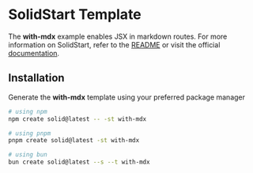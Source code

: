 # SolidStart Template

The **with-mdx** example enables JSX in markdown routes. For more information on SolidStart, refer to the [README](https://github.com/solidjs/solid-start/tree/main/packages/start#readme) or visit the official [documentation](https://docs.solidjs.com/solid-start/).

## Installation

Generate the **with-mdx** template using your preferred package manager

```bash
# using npm
npm create solid@latest -- -st with-mdx
```

```bash
# using pnpm
pnpm create solid@latest -st with-mdx
```

```bash
# using bun
bun create solid@latest --s --t with-mdx
```
